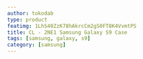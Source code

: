 ```yaml
---
author: tokodab
type: product
featimg: 1LhS40ZzK78hAkrcCm2gS0FT8K4VvmtPS
title: CL - 2NE1 Samsung Galaxy S9 Case
tags: [samsung, galaxy, s9]
category: [samsung]
---
```

